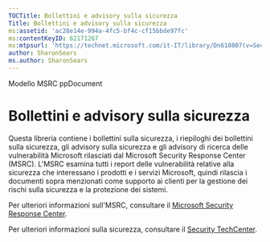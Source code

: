 ```yaml
---
TOCTitle: Bollettini e advisory sulla sicurezza
Title: Bollettini e advisory sulla sicurezza
ms:assetid: 'ac28e14e-994a-4fc5-bf4c-cf15bbde97fc'
ms:contentKeyID: 62171267
ms:mtpsurl: 'https://technet.microsoft.com/it-IT/library/Dn610807(v=Security.10)'
author: SharonSears
ms.author: SharonSears
---
```


Modello MSRC ppDocument

Bollettini e advisory sulla sicurezza
=====================================

Questa libreria contiene i bollettini sulla sicurezza, i riepiloghi dei bollettini sulla sicurezza, gli advisory sulla sicurezza e gli advisory di ricerca delle vulnerabilità Microsoft rilasciati dal Microsoft Security Response Center (MSRC). L'MSRC esamina tutti i report delle vulnerabilità relative alla sicurezza che interessano i prodotti e i servizi Microsoft, quindi rilascia i documenti sopra menzionati come supporto ai clienti per la gestione dei rischi sulla sicurezza e la protezione dei sistemi.

Per ulteriori informazioni sull'MSRC, consultare il [Microsoft Security Response Center](http://technet.microsoft.com/security/dn440717).

Per ulteriori informazioni sulla sicurezza, consultare il [Security TechCenter](http://technet.microsoft.com/security).
